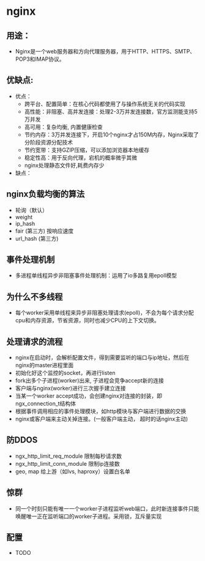 # nginx

## 用途：
- Nginx是一个web服务器和方向代理服务器，用于HTTP、HTTPS、SMTP、POP3和IMAP协议。
## 优缺点:
- 优点：
    - 跨平台、配置简单：在核心代码都使用了与操作系统无关的代码实现
    - 高性能：非阻塞、高并发连接：处理2-3万并发连接数，官方监测能支持5万并发
    - 高可用：复杂均衡, 内置健康检查
    - 节约内存：3万并发连接下，开启10个nginx才占150M内存，Nginx采取了分阶段资源分配技术
    - 节约宽带：支持GZIP压缩，可以添加浏览器本地缓存
    - 稳定性高：用于反向代理，宕机的概率微乎其微
    - nginx处理静态文件好,耗费内存少
- 缺点：
## nginx负载均衡的算法
- 轮询（默认）
- weight
- ip_hash
- fair (第三方) 按响应速度
- url_hash (第三方)
## 事件处理机制
- 多进程单线程异步非阻塞事件处理机制：运用了io多路复用epoll模型
## 为什么不多线程
- 每个worker采用单线程来异步非阻塞处理请求(epoll)，不会为每个请求分配cpu和内存资源，节省资源，同时也减少CPU的上下文切换。
## 处理请求的流程
- nginx在启动时，会解析配置文件，得到需要监听的端口与ip地址，然后在nginx的master进程里面
- 初始化好这个监控的socket，再进行listen
- fork出多个子进程(worker)出来,  子进程会竞争accept新的连接
- 客户端与nginx(worker)进行三次握手建立连接
- 当某一个worker accept成功，会创建nginx对连接的封装，即ngx_connection_t结构体
- 根据事件调用相应的事件处理模块，如http模块与客户端进行数据的交换
- nginx或客户端来主动关掉连接。(一般客户端主动， 超时的话nginx主动)
## 防DDOS
- ngx_http_limit_req_module 限制每秒请求数
- ngx_http_limit_conn_module 限制ip连接数
- geo, map 给上游（如lvs, haproxy）设置白名单
## 惊群
- 同一个时刻只能有唯一一个worker子进程监听web端口，此时新连接事件只能唤醒唯一正在监听端口的worker子进程。采用锁，互斥量实现
## 配置
- TODO